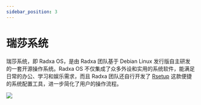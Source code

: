 ```yaml
---
sidebar_position: 3
---
```


# 瑞莎系统

瑞莎系统，即 Radxa OS，是由 Radxa 团队基于 Debian Linux 发行版自主研发的一套开源操作系统。Radxa OS 不仅集成了众多外设和实用的系统软件，能满足日常的办公、学习和娱乐需求，而且 Radxa 团队还自行开发了 [Rsetup](/rock3/rock3b/radxa-os/rsetup) 这款便捷的系统配置工具，进一步简化了用户的操作流程。

<img src="/img/common/desktop.webp"  /><br/>

<DocCardList />
